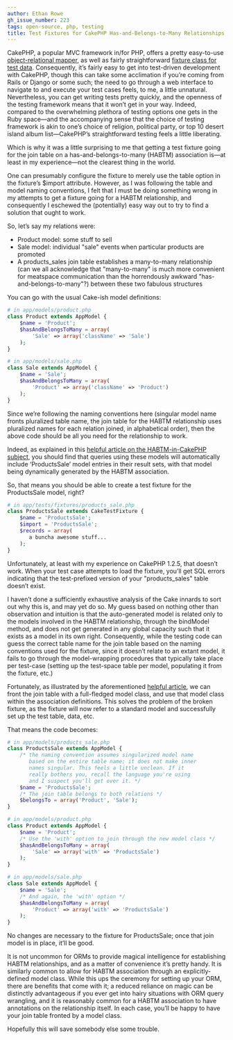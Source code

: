 ```yaml
---
author: Ethan Rowe
gh_issue_number: 223
tags: open-source, php, testing
title: Test Fixtures for CakePHP Has-and-Belongs-to-Many Relationships
---
```


CakePHP, a popular MVC framework in/for PHP, offers a pretty easy-to-use [object-relational mapper](https://web.archive.org/web/20091102150310/http://book.cakephp.org/view/66/Models), as well as fairly straightforward [fixture class for test data](https://web.archive.org/web/20091130095702/http://book.cakephp.org/view/358/Preparing-test-data). Consequently, it’s fairly easy to get into test-driven development with CakePHP, though this can take some acclimation if you’re coming from Rails or Django or some such; the need to go through a web interface to navigate to and execute your test cases feels, to me, a little unnatural. Nevertheless, you can get writing tests pretty quickly, and the openness of the testing framework means that it won’t get in your way. Indeed, compared to the overwhelming plethora of testing options one gets in the Ruby space—​and the accompanying sense that the choice of testing framework is akin to one’s choice of religion, political party, or top 10 desert island album list—​CakePHP’s straightforward testing feels a little liberating.

Which is why it was a little surprising to me that getting a test fixture going for the join table on a has-and-belongs-to-many (HABTM) association is—​at least in my experience—​not the clearest thing in the world.

One can presumably configure the fixture to merely use the table option in the fixture’s $import attribute. However, as I was following the table and model naming conventions, I felt that I must be doing something wrong in my attempts to get a fixture going for a HABTM relationship, and consequently I eschewed the (potentially) easy way out to try to find a solution that ought to work.

So, let’s say my relations were:

- Product model: some stuff to sell
- Sale model: individual "sale" events when particular products are promoted
- A products_sales join table establishes a many-to-many relationship (can we all acknowledge that "many-to-many" is much more convenient for meatspace communication than the horrendously awkward "has-and-belongs-to-many"?) between these two fabulous structures

You can go with the usual Cake-ish model definitions:


```php
# in app/models/product.php
class Product extends AppModel {
    $name = 'Product';
    $hasAndBelongsToMany = array(
        'Sale' => array('className' => 'Sale')
    );
}

# in app/models/sale.php
class Sale extends AppModel {
    $name = 'Sale';
    $hasAndBelongsToMany = array(
        'Product' => array('className' => 'Product')
    );
}
```

Since we’re following the naming conventions here (singular model name fronts pluralized table name, the join table for the HABTM relationship uses pluralized names for each relation joined, in alphabetical order), then the above code should be all you need for the relationship to work.

Indeed, as explained in this [helpful article on the HABTM-in-CakePHP subject](https://web.archive.org/web/20091120152216/http://cricava.com/blogs/index.php?blog=6&title=modelizing_habtm_join_tables_in_cakephp_&more=1&c=1&tb=1&pb=1), you should find that queries using these models will automatically include ‘ProductsSale’ model entries in their result sets, with that model being dynamically generated by the HABTM association.

So, that means you should be able to create a test fixture for the ProductsSale model, right?

```php
# in app/tests/fixtures/products_sale.php
class ProductsSale extends CakeTestFixture {
    $name = 'ProductsSale';
    $import = 'ProductsSale';
    $records = array(
       a buncha awesome stuff...
    );
}
```

Unfortunately, at least with my experience on CakePHP 1.2.5, that doesn’t work. When your test case attempts to load the fixture, you’ll get SQL errors indicating that the test-prefixed version of your "products_sales" table doesn’t exist.

I haven’t done a sufficiently exhaustive analysis of the Cake innards to sort out why this is, and may yet do so. My guess based on nothing other than observation and intuition is that the auto-generated model is related only to the models involved in the HABTM relationship, through the bindModel method, and does not get generated in any global capacity such that it exists as a model in its own right. Consequently, while the testing code can guess the correct table name for the join table based on the naming conventions used for the fixture, since it doesn’t relate to an extant model, it fails to go through the model-wrapping procedures that typically take place per test-case (setting up the test-space table per model, populating it from the fixture, etc.)

Fortunately, as illustrated by the aforementioned [helpful article](https://web.archive.org/web/20091120152216/http://cricava.com/blogs/index.php?blog=6&title=modelizing_habtm_join_tables_in_cakephp_&more=1&c=1&tb=1&pb=1), we can front the join table with a full-fledged model class, and use that model class within the association definitions. This solves the problem of the broken fixture, as the fixture will now refer to a standard model and successfully set up the test table, data, etc.

That means the code becomes:


```php
# in app/models/products_sale.php
class ProductsSale extends AppModel {
    /* the naming convention assumes singularized model name
       based on the entire table name; it does not make inner
       names singular. This feels a little unclean. If it
       really bothers you, recall the language you're using
       and I suspect you'll get over it. */
    $name = 'ProductsSale';
    /* The join table belongs to both relations */
    $belongsTo = array('Product', 'Sale');
}

# in app/models/product.php
class Product extends AppModel {
    $name = 'Product';
    /* Use the 'with' option to join through the new model class */
    $hasAndBelongsToMany = array(
        'Sale' => array('with' => 'ProductsSale')
    );
}

# in app/models/sale.php
class Sale extends AppModel {
    $name = 'Sale';
    /* And again, the 'with' option */
    $hasAndBelongsToMany = array(
        'Product' => array('with' => 'ProductsSale')
    );
}
```

No changes are necessary to the fixture for ProductsSale; once that join model is in place, it’ll be good.

It is not uncommon for ORMs to provide magical intelligence for establishing HABTM relationships, and as a matter of convenience it’s pretty handy. It is similarly common to allow for HABTM association through an explicitly-defined model class. While this ups the ceremony for setting up your ORM, there are benefits that come with it; a reduced reliance on magic can be distinctly advantageous if you ever get into hairy situations with ORM query wrangling, and it is reasonably common for a HABTM association to have annotations on the relationship itself. In each case, you’ll be happy to have your join table fronted by a model class.

Hopefully this will save somebody else some trouble.
